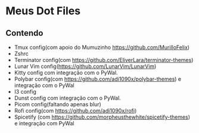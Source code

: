 # Meus Dot Files

## Contendo
  - Tmux config(com apoio do Mumuzinho https://github.com/MurilloFelix)
  - Zshrc
  - Terminator config(com https://github.com/EliverLara/terminator-themes)
  - Lunar Vim config(https://github.com/LunarVim/LunarVim)
  - Kitty config com integração com o PyWal.
  - Polybar config(com https://github.com/adi1090x/polybar-themes) e integração com o PyWal
  - I3 config
  - Dunst config com integração com o PyWal.
  - Picom config(faltando apenas blur)
  - Rofi config(com https://github.com/adi1090x/rofi)
  - Spicetify (com https://github.com/morpheusthewhite/spicetify-themes) e integração com PyWal
